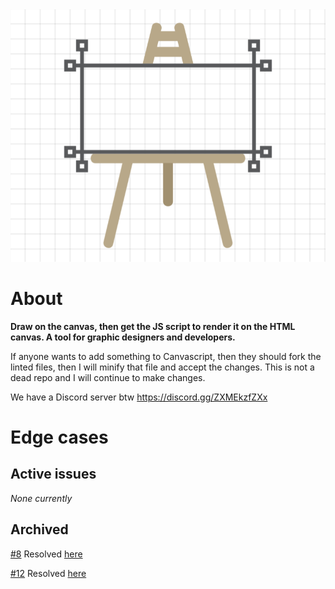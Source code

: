 <meta charset="UTF-8">
    <meta name="viewport" content="width=device-width, initial-scale=1.0">
    <meta name="description" content="Draw on the canvas, then get the js script to render it on the HTML canvas">
    <meta name="keywords" content="draw, canvas, js, script, render, design, html, code, canvascript, graphic">
    <meta name="author" content="Viraj Bijpuria">
    <meta property="og:title" content="CanvaScript - Design for the canvas">
    <meta property="og:description"
        content="Draw on the canvas, then get the js script to render it on the HTML canvas. A tool for graphic designers and developers.">
    <meta property="og:image" content="https://vbprodev.github.io/Canvascript/CanvaScript.png">
    <meta property="og:url" content="https://vbprodev.github.io/Canvascript/">
    <meta property="og:type" content="website">
<img src="assets/CanvaScript.png" alt="Canvascript logo">
<h1>About</h1>
<p><b>Draw on the canvas, then get the JS script to render it on the HTML canvas. A tool for graphic designers and developers.</b></p>
If anyone wants to add something to Canvascript, then they should fork the linted files, then I will minify that file and accept the changes. This is not a dead repo and I will continue to make changes.

<p>We have a Discord server btw <a href="https://discord.gg/ZXMEkzfZXx" target="_blank">https://discord.gg/ZXMEkzfZXx</a></p>
<h1>Edge cases</h1>
<h2>Active issues</h2>
<i>None currently</i>
<h2>Archived</h2>
<p><a href="https://github.com/VBproDev/Canvascript/issues/8" target="_blank">#8</a> Resolved <a href="https://github.com/VBproDev/Canvascript/pull/9" target="_blank">here</a></p>
<p><a href="https://github.com/VBproDev/Canvascript/issues/12" target="_blank">#12</a> Resolved <a href="https://github.com/VBproDev/Canvascript/pull/15" target="_blank">here</a></p>

